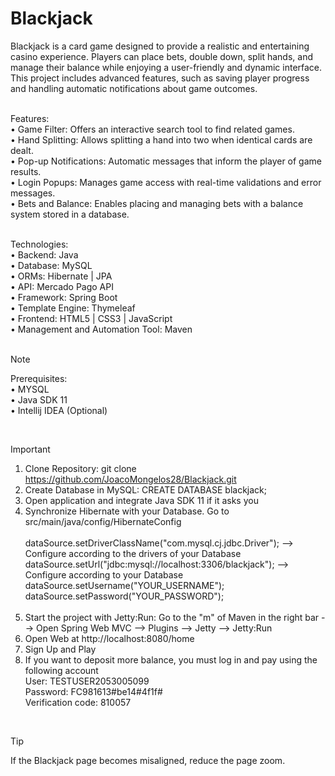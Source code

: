 # Blackjack
Blackjack is a card game designed to provide a realistic and entertaining casino experience. Players can place bets, double down, split hands, and manage their balance while enjoying a user-friendly and dynamic interface. This project includes advanced features, such as saving player progress and handling automatic notifications about game outcomes.<br><br>

Features:<br>•	Game Filter: Offers an interactive search tool to find related games.<br>
•	Hand Splitting: Allows splitting a hand into two when identical cards are dealt.<br>
•	Pop-up Notifications: Automatic messages that inform the player of game results.<br>
•	Login Popups: Manages game access with real-time validations and error messages.<br>
•	Bets and Balance: Enables placing and managing bets with a balance system stored in a database.<br><br>

Technologies:<br>
•	Backend: Java<br>
•	Database: MySQL<br>
•	ORMs: Hibernate | JPA<br>
•	API: Mercado Pago API<br>
•	Framework: Spring Boot<br>
• Template Engine: Thymeleaf<br>
•	Frontend: HTML5 | CSS3 | JavaScript<br>
• Management and Automation Tool: Maven<br><br>

> [!NOTE]
> Prerequisites:<br>
>• MYSQL<br>
>• Java SDK 11<br>
>• Intellij IDEA (Optional)<br>

<br>

> [!IMPORTANT]
> 1.	Clone Repository: git clone https://github.com/JoacoMongelos28/Blackjack.git
> 2.	Create Database in MySQL: CREATE DATABASE blackjack;
> 3.	Open application and integrate Java SDK 11 if it asks you
> 4.	Synchronize Hibernate with your Database. Go to src/main/java/config/HibernateConfig<br><br>
>dataSource.setDriverClassName("com.mysql.cj.jdbc.Driver"); --> Configure according to the drivers of your Database<br>
>dataSource.setUrl("jdbc:mysql://localhost:3306/blackjack"); --> Configure according to your Database<br>
>dataSource.setUsername("YOUR_USERNAME");<br>
>dataSource.setPassword("YOUR_PASSWORD");<br><br>
> 5.	Start the project with Jetty:Run: Go to the "m" of Maven in the right bar --> Open Spring Web MVC --> Plugins --> Jetty --> Jetty:Run
> 6.	Open Web at http://localhost:8080/home
> 7.  Sign Up and Play
> 8.  If you want to deposit more balance, you must log in and pay using the following account<br>
> User: TESTUSER2053005099<br>
> Password: FC981613#be14#4f1f#<br>
> Verification code: 810057<br>

<br>

> [!TIP]
> If the Blackjack page becomes misaligned, reduce the page zoom.
